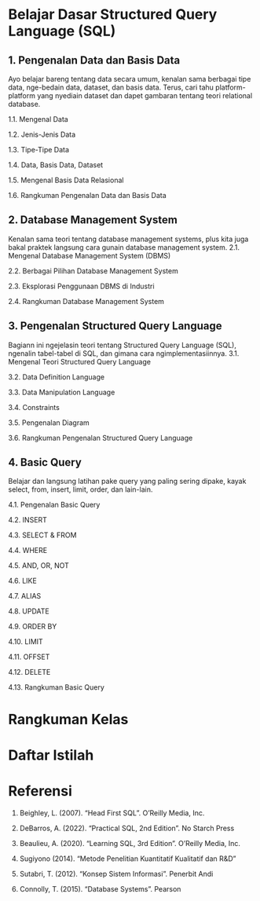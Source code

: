 # Belajar Dasar Structured Query Language (SQL)
## 1. Pengenalan Data dan Basis Data
Ayo belajar bareng tentang data secara umum, kenalan sama berbagai tipe data, nge-bedain data, dataset, dan basis data. Terus, cari tahu platform-platform yang nyediain dataset dan dapet gambaran tentang teori relational database.

1.1. Mengenal Data 

1.2. Jenis-Jenis Data

1.3. Tipe-Tipe Data

1.4. Data, Basis Data, Dataset 

1.5. Mengenal Basis Data Relasional

1.6. Rangkuman Pengenalan Data dan Basis Data 
## 2. Database Management System
Kenalan sama teori tentang database management systems, plus kita juga bakal praktek langsung cara gunain database management system.
2.1. Mengenal Database Management System (DBMS)

2.2. Berbagai Pilihan Database Management System

2.3. Eksplorasi Penggunaan DBMS di Industri

2.4. Rangkuman Database Management System
## 3. Pengenalan Structured Query Language
Bagiann ini ngejelasin teori tentang Structured Query Language (SQL), ngenalin tabel-tabel di SQL, dan gimana cara ngimplementasiinnya.
3.1. Mengenal Teori Structured Query Language

3.2. Data Definition Language

3.3. Data Manipulation Language

3.4. Constraints

3.5. Pengenalan Diagram

3.6. Rangkuman Pengenalan Structured Query Language
## 4. Basic Query
Belajar dan langsung latihan pake query yang paling sering dipake, kayak select, from, insert, limit, order, dan lain-lain.

4.1. Pengenalan Basic Query

4.2. INSERT

4.3. SELECT & FROM

4.4. WHERE

4.5. AND, OR, NOT

4.6. LIKE

4.7. ALIAS

4.8. UPDATE

4.9. ORDER BY

4.10. LIMIT

4.11. OFFSET

4.12. DELETE

4.13. Rangkuman Basic Query
# Rangkuman Kelas
# Daftar Istilah
# Referensi
1. Beighley, L. (2007). “Head First SQL”. O’Reilly Media, Inc.

2. DeBarros, A. (2022). “Practical SQL, 2nd Edition”. No Starch Press 

3. Beaulieu, A. (2020). “Learning SQL, 3rd Edition”. O’Reilly Media, Inc. 

4. Sugiyono (2014). “Metode Penelitian Kuantitatif Kualitatif dan R&D” 

5. Sutabri, T. (2012). “Konsep Sistem Informasi”. Penerbit Andi 

6. Connolly, T. (2015). “Database Systems”. Pearson 
